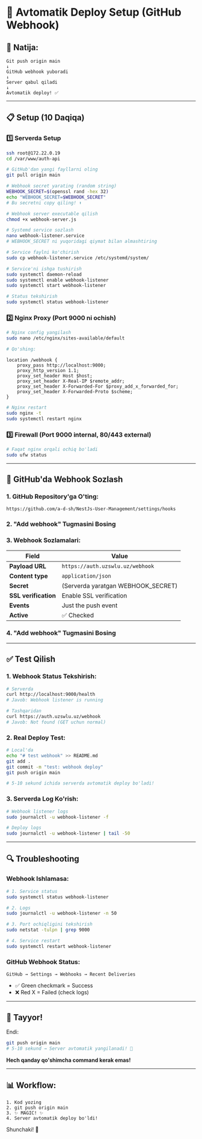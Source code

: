# 🚀 Avtomatik Deploy Setup (GitHub Webhook)

## 🎯 Natija:

```
Git push origin main
↓
GitHub webhook yuboradi
↓
Server qabul qiladi
↓
Avtomatik deploy! ✅
```

---

## 📋 Setup (10 Daqiqa)

### 1️⃣ Serverda Setup

```bash
ssh root@172.22.0.19
cd /var/www/auth-api

# GitHub'dan yangi fayllarni oling
git pull origin main

# Webhook secret yarating (random string)
WEBHOOK_SECRET=$(openssl rand -hex 32)
echo "WEBHOOK_SECRET=$WEBHOOK_SECRET"
# Bu secretni copy qiling! ⬆️

# Webhook server executable qilish
chmod +x webhook-server.js

# Systemd service sozlash
nano webhook-listener.service
# WEBHOOK_SECRET ni yuqoridagi qiymat bilan almashtiring

# Service faylni ko'chirish
sudo cp webhook-listener.service /etc/systemd/system/

# Service'ni ishga tushirish
sudo systemctl daemon-reload
sudo systemctl enable webhook-listener
sudo systemctl start webhook-listener

# Status tekshirish
sudo systemctl status webhook-listener
```

### 2️⃣ Nginx Proxy (Port 9000 ni ochish)

```bash
# Nginx config yangilash
sudo nano /etc/nginx/sites-available/default

# Qo'shing:
```

```nginx
location /webhook {
    proxy_pass http://localhost:9000;
    proxy_http_version 1.1;
    proxy_set_header Host $host;
    proxy_set_header X-Real-IP $remote_addr;
    proxy_set_header X-Forwarded-For $proxy_add_x_forwarded_for;
    proxy_set_header X-Forwarded-Proto $scheme;
}
```

```bash
# Nginx restart
sudo nginx -t
sudo systemctl restart nginx
```

### 3️⃣ Firewall (Port 9000 internal, 80/443 external)

```bash
# Faqat nginx orqali ochiq bo'ladi
sudo ufw status
```

---

## 🔐 GitHub'da Webhook Sozlash

### 1. GitHub Repository'ga O'ting:

```
https://github.com/a-d-sh/NestJs-User-Management/settings/hooks
```

### 2. "Add webhook" Tugmasini Bosing

### 3. Webhook Sozlamalari:

| Field                | Value                              |
| -------------------- | ---------------------------------- |
| **Payload URL**      | `https://auth.uzswlu.uz/webhook`   |
| **Content type**     | `application/json`                 |
| **Secret**           | (Serverda yaratgan WEBHOOK_SECRET) |
| **SSL verification** | Enable SSL verification            |
| **Events**           | Just the push event                |
| **Active**           | ✅ Checked                         |

### 4. "Add webhook" Tugmasini Bosing

---

## ✅ Test Qilish

### 1. Webhook Status Tekshirish:

```bash
# Serverda
curl http://localhost:9000/health
# Javob: Webhook listener is running

# Tashqaridan
curl https://auth.uzswlu.uz/webhook
# Javob: Not found (GET uchun normal)
```

### 2. Real Deploy Test:

```bash
# Local'da
echo "# test webhook" >> README.md
git add .
git commit -m "test: webhook deploy"
git push origin main

# 5-10 sekund ichida serverda avtomatik deploy bo'ladi!
```

### 3. Serverda Log Ko'rish:

```bash
# Webhook listener logs
sudo journalctl -u webhook-listener -f

# Deploy logs
sudo journalctl -u webhook-listener | tail -50
```

---

## 🔍 Troubleshooting

### Webhook Ishlamasa:

```bash
# 1. Service status
sudo systemctl status webhook-listener

# 2. Logs
sudo journalctl -u webhook-listener -n 50

# 3. Port ochiqligini tekshirish
sudo netstat -tulpn | grep 9000

# 4. Service restart
sudo systemctl restart webhook-listener
```

### GitHub Webhook Status:

```
GitHub → Settings → Webhooks → Recent Deliveries
```

- ✅ Green checkmark = Success
- ❌ Red X = Failed (check logs)

---

## 🎉 Tayyor!

Endi:

```bash
git push origin main
# 5-10 sekund → Server avtomatik yangilanadi! 🚀
```

**Hech qanday qo'shimcha command kerak emas!**

---

## 📊 Workflow:

```
1. Kod yozing
2. git push origin main
3. ✨ MAGIC! ✨
4. Server avtomatik deploy bo'ldi!
```

Shunchaki! 🎊


